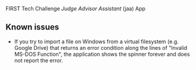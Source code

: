 FIRST Tech Challenge _Judge Advisor Assistant_ (jaa) App

## Known issues

* If you try to import a file on Windows from a virtual filesystem (e.g. Google Drive) that
returns an error condition along the lines of "Invalid MS-DOS Function", the application
shows the spinner forever and does not report the error.